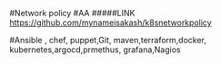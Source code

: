 #Network policy
#AA
#####LINK https://github.com/mynameisakash/k8snetworkpolicy


#Ansible , chef, puppet,Git, maven,terraform,docker, kubernetes,argocd,prmethus, grafana,Nagios







